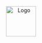 <div align="center">
  <a href="https://ragheb-work.github.io/ping-coming-soon-page-master/">
    <img src="images/logo.png" alt="Logo" width="80" height="80">
  </a>
